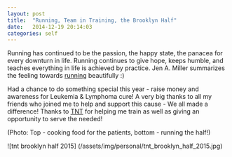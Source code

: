 ```yaml
---
layout: post
title:  "Running, Team in Training, the Brooklyn Half"
date:   2014-12-19 20:14:03
categories: self
---
```


Running has continued to be the passion, the happy state, the panacea for every downturn in life.
Running continues to give hope, keeps humble, and teaches everything in life is achieved by 
practice. Jen A. Miller summarizes the feeling towards [running] beautifully :)  

Had a chance to do something special this year - raise money and awareness for Leukemia & Lymphoma cure! 
A very big thanks to all my friends who joined me to help and support this cause - We all made a difference! 
Thanks to [TNT] for helping me train as well as giving an opportunity to serve the needed! 

(Photo: Top - cooking food for the patients, bottom - running the half!) 

![tnt brooklyn half 2015] (/assets/img/personal/tnt_brooklyn_half_2015.jpg)

[TNT]: http://www.teamintraining.org/
[running]: http://well.blogs.nytimes.com/2014/03/20/running-as-therapy/
